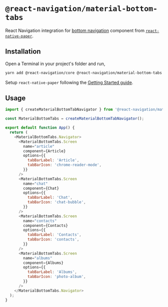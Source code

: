 # `@react-navigation/material-bottom-tabs`

React Navigation integration for [bottom navigation](https://material.io/design/components/bottom-navigation.html) component from [`react-native-paper`](https://callstack.github.io/react-native-paper/bottom-navigation.html).

## Installation

Open a Terminal in your project's folder and run,

```sh
yarn add @react-navigation/core @react-navigation/material-bottom-tabs
```

Setup `react-native-paper` following the [Getting Started guide](https://callstack.github.io/react-native-paper/getting-started.html).

## Usage

```js
import { createMaterialBottomTabNavigator } from '@react-navigation/material-bottom-tabs';

const MaterialBottomTabs = createMaterialBottomTabNavigator();

export default function App() {
  return (
    <MaterialBottomTabs.Navigator>
      <MaterialBottomTabs.Screen
        name="article"
        component={Article}
        options={{
          tabBarLabel: 'Article',
          tabBarIcon: 'chrome-reader-mode',
        }}
      />
      <MaterialBottomTabs.Screen
        name="chat"
        component={Chat}
        options={{
          tabBarLabel: 'Chat',
          tabBarIcon: 'chat-bubble',
        }}
      />
      <MaterialBottomTabs.Screen
        name="contacts"
        component={Contacts}
        options={{
          tabBarLabel: 'Contacts',
          tabBarIcon: 'contacts',
        }}
      />
      <MaterialBottomTabs.Screen
        name="albums"
        component={Albums}
        options={{
          tabBarLabel: 'Albums',
          tabBarIcon: 'photo-album',
        }}
      />
    </MaterialBottomTabs.Navigator>
  );
}
```
